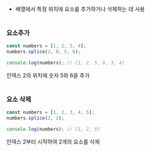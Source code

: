 - 배열에서 특정 위치에 요소를 추가하거나 삭제하는 데 사용
  <br><br>
### 요소추가
``` js
const numbers = [1, 2, 3, 4];
numbers.splice(2, 0, 5, 6);

console.log(numbers); // [1, 2, 5, 6, 3, 4]
```
인덱스 2의 위치에 숫자 5와 6을 추가
<br><br>
### 요소 삭제
``` js
const numbers = [1, 2, 3, 4, 5];
numbers.splice(2, 2);

console.log(numbers); // [1, 2, 5]
```
인덱스 2부터 시작하여 2개의 요소를 삭제
